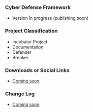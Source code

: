 ### Cyber Defense Framework
* Version in progress (publishing soon)


### Project Classification
* <i class="fas fa-egg" style="color:#233e81;"></i> Incubator Project
* <i class="fas fa-book" style="color:#233e81;"></i> Documentation
* <i class="fas fa-shield-alt" style="color:#233e81;"></i> Defender
* <i class="fas fa-hammer" style="color:#233e81;"></i> Breaker


### Downloads or Social Links
* [Coming soon](#)


### Change Log
* [Coming soon](#)
